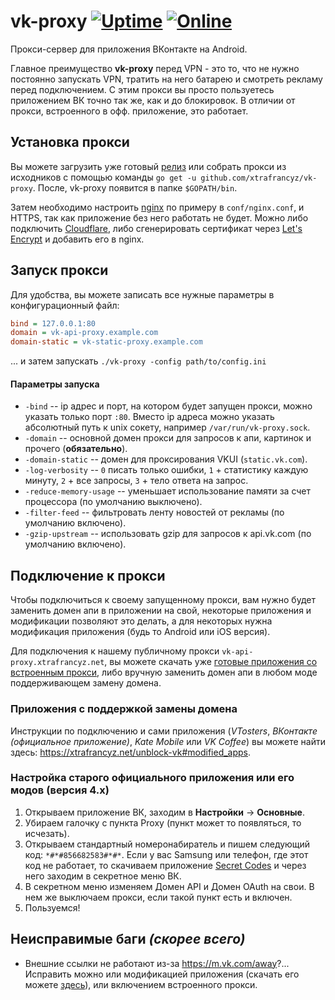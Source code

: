 # vk-proxy [![Uptime](https://img.shields.io/uptimerobot/ratio/7/m780088591-4c8a704c43ffe8c145057754.svg)](https://xtrafrancyz.net/unblock-vk) [![Online](https://img.shields.io/badge/endpoint.svg?url=https://other.xtrafrancyz.net/vk-proxy-badge/onlineBadge)](https://xtrafrancyz.net/unblock-vk)

Прокси-сервер для приложения ВКонтакте на Android.

Главное преимущество **vk-proxy** перед VPN - это то, что не нужно постоянно запускать VPN, тратить на него батарею и смотреть рекламу перед подключением. С этим прокси вы просто пользуетесь приложением ВК точно так же, как и до блокировок. В отличии от прокси, встроенного в офф. приложение, это работает.

## Установка прокси
Вы можете загрузить уже готовый [релиз](https://github.com/xtrafrancyz/vk-proxy/releases) или собрать прокси из исходников с помощью команды `go get -u github.com/xtrafrancyz/vk-proxy`. После, vk-proxy появится в папке `$GOPATH/bin`.

Затем необходимо настроить [nginx](https://nginx.org/) по примеру в `conf/nginx.conf`, и HTTPS, так как приложение без него работать не будет. Можно либо подключить [Cloudflare](https://www.cloudflare.com), либо сгенерировать сертификат через [Let's Encrypt](https://certbot.eff.org) и добавить его в nginx.

## Запуск прокси
Для удобства, вы можете записать все нужные параметры в конфигурационный файл:
```ini
bind = 127.0.0.1:80
domain = vk-api-proxy.example.com
domain-static = vk-static-proxy.example.com
```
... и затем запускать `./vk-proxy -config path/to/config.ini`

#### Параметры запуска
- `-bind` -- ip адрес и порт, на котором будет запущен прокси, можно указать только порт `:80`. Вместо ip адреса можно указать абсолютный путь к unix сокету, например `/var/run/vk-proxy.sock`.
- `-domain` -- основной домен прокси для запросов к апи, картинок и прочего (**обязательно**).
- `-domain-static` -- домен для проксирования VKUI (`static.vk.com`).
- `-log-verbosity` -- `0` писать только ошибки, `1` + статистику каждую минуту, `2` + все запросы, `3` + тело ответа на запрос.
- `-reduce-memory-usage` -- уменьшает использование памяти за счет процессора (по умолчанию выключено).
- `-filter-feed` -- фильтровать ленту новостей от рекламы (по умолчанию включено).
- `-gzip-upstream` -- использовать gzip для запросов к api.vk.com (по умолчанию включено).

## Подключение к прокси
Чтобы подключиться к своему запущенному прокси, вам нужно будет заменить домен апи в приложении на свой, некоторые приложения и модификации позволяют это делать, а для некоторых нужна модификация приложения (будь то Android или iOS версия).

Для подключения к нашему публичному прокси `vk-api-proxy.xtrafrancyz.net`, вы можете скачать уже [готовые приложения со встроенным прокси](https://github.com/xtrafrancyz/vk-proxy/wiki/%D0%9C%D0%BE%D0%B4%D0%B8%D1%84%D0%B8%D1%86%D0%B8%D1%80%D0%BE%D0%B2%D0%B0%D0%BD%D0%BD%D1%8B%D0%B5-%D0%BF%D1%80%D0%B8%D0%BB%D0%BE%D0%B6%D0%B5%D0%BD%D0%B8%D1%8F), либо вручную заменить домен апи в любом моде поддерживающем замену домена.

### Приложения с поддержкой замены домена
Инструкции по подключению и сами приложения (*VTosters*, *ВКонтакте (официальное приложение)*, *Kate Mobile* или *VK Coffee*) вы можете найти здесь: https://xtrafrancyz.net/unblock-vk#modified_apps.

### Настройка старого официального приложения или его модов (версия 4.x)
1. Открываем приложение ВК, заходим в **Настройки** -> **Основные**.
2. Убираем галочку с пункта Proxy (пункт может то появляться, то исчезать).
3. Открываем стандартный номеронабиратель и пишем следующий код: `*#*#856682583#*#*`. Если у вас Samsung или телефон, где этот код не работает, то скачиваем приложение [Secret Codes](https://play.google.com/store/apps/details?id=fr.simon.marquis.secretcodes) и через него заходим в секретное меню ВК.
4. В секретном меню изменяем Домен API и Домен OAuth на свои. В нем же выключаем прокси, если такой пункт есть и включен.
5. Пользуемся!

## Неисправимые баги *(скорее всего)*
- Внешние ссылки не работают из-за https://m.vk.com/away?... Исправить можно или модификацией приложения (скачать его можете [здесь](https://xtrafrancyz.net/unblock-vk#modified_apps)), или включением встроенного прокси.
